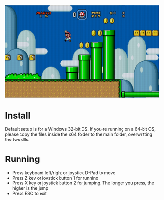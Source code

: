 ![Screenshot](SuperMarioClone.jpg?raw=true "Screenshot")

Install
=======================================================================
Default setup is for a Windows 32-bit OS. If you-re running on a 64-bit OS, please copy the files inside the x64 folder to the main folder, overwritting the two dlls.

Running
========================================================================
* Press keyboard left/right or joystick D-Pad to move
* Press Z key or joystick button 1 for running
* Press X key or joystick button 2 for jumping. The longer you press, the higher is the jump
* Press ESC to exit